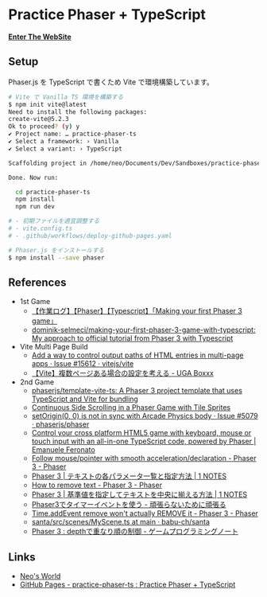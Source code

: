 # Practice Phaser + TypeScript

__[Enter The WebSite](https://neos21.github.io/practice-phaser-ts/)__


## Setup

Phaser.js を TypeScript で書くため Vite で環境構築しています。

```bash
# Vite で Vanilla TS 環境を構築する
$ npm init vite@latest
Need to install the following packages:
create-vite@5.2.3
Ok to proceed? (y) y
✔ Project name: … practice-phaser-ts
✔ Select a framework: › Vanilla
✔ Select a variant: › TypeScript

Scaffolding project in /home/neo/Documents/Dev/Sandboxes/practice-phaser-ts...

Done. Now run:

  cd practice-phaser-ts
  npm install
  npm run dev

# - 初期ファイルを適宜調整する
# - vite.config.ts
# - .github/workflows/deploy-github-pages.yaml

# Phaser.js をインストールする
$ npm install --save phaser
```


## References

- 1st Game
  - [【作業ログ】【Phaser】【Typescript】「Making your first Phaser 3 game」](https://zenn.dev/oneichan/scraps/b1cea52cc7f95e)
  - [dominik-selmeci/making-your-first-phaser-3-game-with-typescript: My approach to official tutorial from Phaser 3 with Typescript](https://github.com/dominik-selmeci/making-your-first-phaser-3-game-with-typescript)
- Vite Multi Page Build
  - [Add a way to control output paths of HTML entries in multi-page apps · Issue #15612 · vitejs/vite](https://github.com/vitejs/vite/issues/15612)
  - [【Vite】複数ページある場合の設定を考える - UGA Boxxx](https://uga-box.hatenablog.com/entry/2022/05/03/000000)
- 2nd Game
  - [phaserjs/template-vite-ts: A Phaser 3 project template that uses TypeScript and Vite for bundling](https://github.com/phaserjs/template-vite-ts)
  - [Continuous Side Scrolling in a Phaser Game with Tile Sprites](https://www.thepolyglotdeveloper.com/2020/08/continuous-side-scrolling-phaser-game-tile-sprites/)
  - [setOrigin(0, 0) is not in sync with Arcade Physics body · Issue #5079 · phaserjs/phaser](https://github.com/phaserjs/phaser/issues/5079#issuecomment-613483608)
  - [Control your cross platform HTML5 game with keyboard, mouse or touch input with an all-in-one TypeScript code, powered by Phaser | Emanuele Feronato](https://www.emanueleferonato.com/2021/10/03/control-your-cross-platform-html5-game-with-keyboard-mouse-or-touch-input-with-an-all-in-one-typescript-code-powered-by-phaser/)
  - [Follow mouse/pointer with smooth acceleration/declaration - Phaser 3 - Phaser](https://phaser.discourse.group/t/follow-mouse-pointer-with-smooth-acceleration-declaration/4153/3)
  - [Phaser 3 | テキストの各パラメータ一覧と指定方法 | 1 NOTES](https://1-notes.com/add-text-set-parameter/)
  - [How to remove text - Phaser 3 - Phaser](https://phaser.discourse.group/t/how-to-remove-text/742)
  - [Phaser 3 | 基準値を指定してテキストを中央に揃える方法 | 1 NOTES](https://1-notes.com/add-text-set-align-to-center/)
  - [Phaser3でタイマーイベントを使う - 頑張らないために頑張る](https://ysko909.github.io/posts/use-timer-event-with-phaserjs/)
  - [Time.addEvent remove won't actually REMOVE it - Phaser 3 - Phaser](https://phaser.discourse.group/t/time-addevent-remove-wont-actually-remove-it/9757)
  - [santa/src/scenes/MyScene.ts at main · babu-ch/santa](https://github.com/babu-ch/santa/blob/main/src/scenes/MyScene.ts)
  - [Phaser 3 : depthで重なり順の制御 - ゲームプログラミングノート](https://gpnotes.hatenablog.jp/entry/2019/01/16/170100)


## Links

- [Neo's World](https://neos21.net/)
- [GitHub Pages - practice-phaser-ts : Practice Phaser + TypeScript](https://neos21.github.io/practice-phaser-ts)
